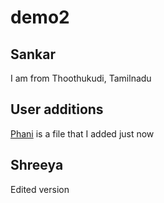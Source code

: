 # demo2
## Sankar
I am from Thoothukudi, Tamilnadu

## User additions

[Phani](Phani.md) is a file that I added just now

## Shreeya
Edited version
